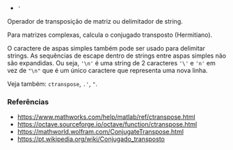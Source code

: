 * `'`

Operador de transposição de matriz ou delimitador de string.

Para matrizes complexas, calcula o conjugado transposto (Hermitiano).

O caractere de aspas simples também pode ser usado para delimitar strings.
As sequências de escape dentro de strings entre aspas simples não são expandidas.
Ou seja, `'\n'` é uma string de 2 caracteres `'\'` e `'n'` em vez de `"\n"`
que é um único caractere que representa uma nova linha.

Veja também: `ctranspose`, `.'`, `"`.

### Referências

* https://www.mathworks.com/help/matlab/ref/ctranspose.html
* https://octave.sourceforge.io/octave/function/ctranspose.html
* https://mathworld.wolfram.com/ConjugateTranspose.html
* https://pt.wikipedia.org/wiki/Conjugado_transposto
